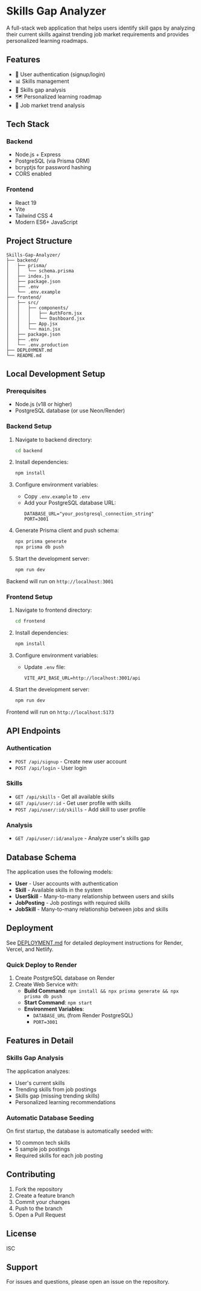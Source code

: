 # Skills Gap Analyzer

A full-stack web application that helps users identify skill gaps by analyzing their current skills against trending job market requirements and provides personalized learning roadmaps.

## Features

- 🔐 User authentication (signup/login)
- 📊 Skills management
- 🎯 Skills gap analysis
- 🗺️ Personalized learning roadmap
- 💼 Job market trend analysis

## Tech Stack

### Backend
- Node.js + Express
- PostgreSQL (via Prisma ORM)
- bcryptjs for password hashing
- CORS enabled

### Frontend
- React 19
- Vite
- Tailwind CSS 4
- Modern ES6+ JavaScript

## Project Structure

```
Skills-Gap-Analyzer/
├── backend/
│   ├── prisma/
│   │   └── schema.prisma
│   ├── index.js
│   ├── package.json
│   ├── .env
│   └── .env.example
├── frontend/
│   ├── src/
│   │   ├── components/
│   │   │   ├── AuthForm.jsx
│   │   │   └── Dashboard.jsx
│   │   ├── App.jsx
│   │   └── main.jsx
│   ├── package.json
│   ├── .env
│   └── .env.production
├── DEPLOYMENT.md
└── README.md
```

## Local Development Setup

### Prerequisites
- Node.js (v18 or higher)
- PostgreSQL database (or use Neon/Render)

### Backend Setup

1. Navigate to backend directory:
   ```bash
   cd backend
   ```

2. Install dependencies:
   ```bash
   npm install
   ```

3. Configure environment variables:
   - Copy `.env.example` to `.env`
   - Add your PostgreSQL database URL:
     ```
     DATABASE_URL="your_postgresql_connection_string"
     PORT=3001
     ```

4. Generate Prisma client and push schema:
   ```bash
   npx prisma generate
   npx prisma db push
   ```

5. Start the development server:
   ```bash
   npm run dev
   ```

Backend will run on `http://localhost:3001`

### Frontend Setup

1. Navigate to frontend directory:
   ```bash
   cd frontend
   ```

2. Install dependencies:
   ```bash
   npm install
   ```

3. Configure environment variables:
   - Update `.env` file:
     ```
     VITE_API_BASE_URL=http://localhost:3001/api
     ```

4. Start the development server:
   ```bash
   npm run dev
   ```

Frontend will run on `http://localhost:5173`

## API Endpoints

### Authentication
- `POST /api/signup` - Create new user account
- `POST /api/login` - User login

### Skills
- `GET /api/skills` - Get all available skills
- `GET /api/user/:id` - Get user profile with skills
- `POST /api/user/:id/skills` - Add skill to user profile

### Analysis
- `GET /api/user/:id/analyze` - Analyze user's skills gap

## Database Schema

The application uses the following models:
- **User** - User accounts with authentication
- **Skill** - Available skills in the system
- **UserSkill** - Many-to-many relationship between users and skills
- **JobPosting** - Job postings with required skills
- **JobSkill** - Many-to-many relationship between jobs and skills

## Deployment

See [DEPLOYMENT.md](./DEPLOYMENT.md) for detailed deployment instructions for Render, Vercel, and Netlify.

### Quick Deploy to Render

1. Create PostgreSQL database on Render
2. Create Web Service with:
   - **Build Command**: `npm install && npx prisma generate && npx prisma db push`
   - **Start Command**: `npm start`
   - **Environment Variables**: 
     - `DATABASE_URL` (from Render PostgreSQL)
     - `PORT=3001`

## Features in Detail

### Skills Gap Analysis
The application analyzes:
- User's current skills
- Trending skills from job postings
- Skills gap (missing trending skills)
- Personalized learning recommendations

### Automatic Database Seeding
On first startup, the database is automatically seeded with:
- 10 common tech skills
- 5 sample job postings
- Required skills for each job posting

## Contributing

1. Fork the repository
2. Create a feature branch
3. Commit your changes
4. Push to the branch
5. Open a Pull Request

## License

ISC

## Support

For issues and questions, please open an issue on the repository.
